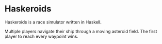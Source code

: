 Haskeroids
==========

Haskeroids is a race simulator written in Haskell.

Multiple players navigate their ship through a moving asteroid field.
The first player to reach every waypoint wins.
